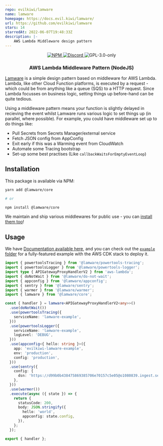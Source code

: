 ```yaml
---
repo: evilkiwi/lamware
name: lamware
homepage: https://docs.evil.kiwi/lamware/
url: https://github.com/evilkiwi/lamware
stars: 14
starredAt: 2022-06-07T19:48:33Z
description: |-
    AWS Lambda Middleware design pattern
---
```


<div align="center">
  <a href="https://www.npmjs.com/package/@lamware/core" target="_blank">
    <img src="https://img.shields.io/npm/v/@lamware/core?style=flat-square" alt="NPM" />
  </a>
  <a href="https://discord.gg/3S6AKZ2GR9" target="_blank">
    <img src="https://img.shields.io/discord/1000565079789535324?color=7289DA&label=discord&logo=discord&logoColor=FFFFFF&style=flat-square" alt="Discord" />
  </a>
  <img src="https://img.shields.io/npm/l/@lamware/core?style=flat-square" alt="GPL-3.0-only" />
  <h3>AWS Lambda Middleware Pattern (NodeJS)</h3>
</div>

[Lamware](https://github.com/evilkiwi/lamware) is a simple design pattern based on middleware for AWS Lambda. Lambda, like other Cloud Function platforms, is executed by a request - which could be from anything like a queue (SQS) to a HTTP request. Since Lambda focusses on business logic, setting things up before-hand can be quite tedious.

Using a middleware pattern means your function is slightly delayed in recieving the event whilst Lamware runs various logic to set things up (in parallel, where possible). For example, you could have middleware set up to do things like:

- Pull Secrets from Secrets Manager/external service
- Fetch JSON config from AppConfig
- Exit early if this was a Warming event from CloudWatch
- Automate some Tracing bootstrap
- Set-up some best practises (Like `callbackWaitsForEmptyEventLoop`)

## Installation

This package is available via NPM:

```bash
yarn add @lamware/core

# or

npm install @lamware/core
```

We maintain and ship various middlewares for public use - you can [install them too](https://github.com/evilkiwi/lamware/tree/master/packages)!

## Usage

We have [Documentation available here](https://docs.evil.kiwi/lamware), and you can check out the [`example` folder](https://github.com/evilkiwi/lamware/tree/master/example) for a fully-featured example with the AWS CDK stack to deploy it.

```typescript
import { powertoolsTracing } from '@lamware/powertools-tracing';
import { powertoolsLogger } from '@lamware/powertools-logger';
import type { APIGatewayProxyHandlerV2 } from 'aws-lambda';
import { doNotWait } from '@lamware/do-not-wait';
import { appconfig } from '@lamware/appconfig';
import { sentry } from '@lamware/sentry';
import { warmer } from '@lamware/warmer';
import { lamware } from '@lamware/core';

const { handler } = lamware<APIGatewayProxyHandlerV2<any>>()
  .use(doNotWait())
  .use(powertoolsTracing({
    serviceName: 'lamware-example',
  }))
  .use(powertoolsLogger({
    serviceName: 'lamware-example',
    logLevel: 'DEBUG',
  }))
  .use(appconfig<{ hello: string }>({
    app: 'evilkiwi-lamware-example',
    env: 'production',
    config: 'production',
  }))
  .use(sentry({
    config: {
      dsn: 'https://d99b0b438475869385706e70157c5e05@o1080839.ingest.sentry.io/6270000',
    },
  }))
  .use(warmer())
  .execute(async ({ state }) => {
    return {
      statusCode: 200,
      body: JSON.stringify({
        hello: 'world',
        appconfig: state.config,
      }),
    };
  });

export { handler };
```

